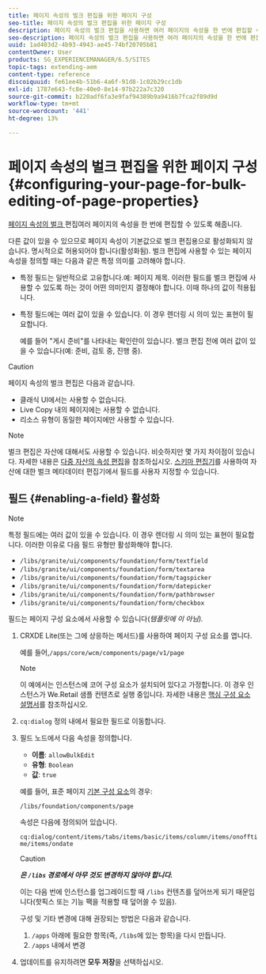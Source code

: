 ```yaml
---
title: 페이지 속성의 벌크 편집을 위한 페이지 구성
seo-title: 페이지 속성의 벌크 편집을 위한 페이지 구성
description: 페이지 속성의 벌크 편집을 사용하면 여러 페이지의 속성을 한 번에 편집할 수 있습니다
seo-description: 페이지 속성의 벌크 편집을 사용하면 여러 페이지의 속성을 한 번에 편집할 수 있습니다
uuid: 1ad403d2-4b93-4943-ae45-74bf20705b81
contentOwner: User
products: SG_EXPERIENCEMANAGER/6.5/SITES
topic-tags: extending-aem
content-type: reference
discoiquuid: fe61ee4b-51b6-4a6f-91d8-1c02b29cc1db
exl-id: 1787e643-fc8e-40e0-8e14-97b222a7c320
source-git-commit: b220adf6fa3e9faf94389b9a9416b7fca2f89d9d
workflow-type: tm+mt
source-wordcount: '441'
ht-degree: 13%

---
```


# 페이지 속성의 벌크 편집을 위한 페이지 구성 {#configuring-your-page-for-bulk-editing-of-page-properties}

[페이지 속성의 벌크 ](/help/sites-authoring/editing-page-properties.md#from-the-sites-console-multiple-pages) 편집여러 페이지의 속성을 한 번에 편집할 수 있도록 해줍니다.

다른 값이 있을 수 있으므로 페이지 속성이 기본값으로 벌크 편집용으로 활성화되지 않습니다. 명시적으로 허용되어야 합니다(활성화됨). 벌크 편집에 사용할 수 있는 페이지 속성을 정의할 때는 다음과 같은 특정 의미를 고려해야 합니다.

* 특정 필드는 일반적으로 고유합니다.예: 페이지 제목. 이러한 필드를 벌크 편집에 사용할 수 있도록 하는 것이 어떤 의미인지 결정해야 합니다. 이때 하나의 값이 적용됩니다.
* 특정 필드에는 여러 값이 있을 수 있습니다. 이 경우 렌더링 시 의미 있는 표현이 필요합니다.

   예를 들어 &quot;게시 준비&quot;를 나타내는 확인란이 있습니다. 벌크 편집 전에 여러 값이 있을 수 있습니다(예: 준비, 검토 중, 진행 중).

>[!CAUTION]
>
>페이지 속성의 벌크 편집은 다음과 같습니다.
>
>* 클래식 UI에서는 사용할 수 없습니다.
>* Live Copy 내의 페이지에는 사용할 수 없습니다.
>* 리소스 유형이 동일한 페이지에만 사용할 수 있습니다.

>



>[!NOTE]
>
>벌크 편집은 자산에 대해서도 사용할 수 있습니다. 비슷하지만 몇 가지 차이점이 있습니다. 자세한 내용은 [다중 자산의 속성 편집](/help/assets/metadata.md)을 참조하십시오. [스키마 편집기](/help/assets/metadata-schemas.md)를 사용하여 자산에 대한 벌크 메타데이터 편집기에서 필드를 사용자 지정할 수 있습니다.

## 필드 {#enabling-a-field} 활성화

>[!NOTE]
>
>특정 필드에는 여러 값이 있을 수 있습니다. 이 경우 렌더링 시 의미 있는 표현이 필요합니다. 이러한 이유로 다음 필드 유형만 활성화해야 합니다.
>
>* `/libs/granite/ui/components/foundation/form/textfield`
>* `/libs/granite/ui/components/foundation/form/textarea`
>* `/libs/granite/ui/components/foundation/form/tagspicker`
>* `/libs/granite/ui/components/foundation/form/datepicker`
>* `/libs/granite/ui/components/foundation/form/pathbrowser`
>* `/libs/granite/ui/components/foundation/form/checkbox`

>



필드는 페이지 구성 요소에서 사용할 수 있습니다(*템플릿에 이 아님).*

1. CRXDE Lite(또는 그에 상응하는 메서드)를 사용하여 페이지 구성 요소를 엽니다.

   예를 들어,`/apps/core/wcm/components/page/v1/page`

   >[!NOTE]
   >
   >이 예에서는 인스턴스에 코어 구성 요소가 설치되어 있다고 가정합니다. 이 경우 인스턴스가 We.Retail 샘플 컨텐츠로 실행 중입니다. 자세한 내용은 [핵심 구성 요소 설명서](https://docs.adobe.com/content/help/ko-KR/experience-manager-core-components/using/introduction.html)를 참조하십시오.

1. `cq:dialog` 정의 내에서 필요한 필드로 이동합니다.
1. 필드 노드에서 다음 속성을 정의합니다.

   * **이름**: `allowBulkEdit`
   * **유형**: `Boolean`
   * **값**:  `true`

   예를 들어, 표준 페이지 [기본 구성 요소](/help/sites-authoring/default-components-foundation.md)의 경우:

   `/libs/foundation/components/page`

   속성은 다음에 정의되어 있습니다.

   `cq:dialog/content/items/tabs/items/basic/items/column/items/onofftime/items/ondate`

   >[!CAUTION]
   >
   >***은 `/libs` 경로에서 아무 것도 변경하지 않아야 합니다.***
   >
   >이는 다음 번에 인스턴스를 업그레이드할 때 `/libs` 컨텐츠를 덮어쓰게 되기 때문입니다(핫픽스 또는 기능 팩을 적용할 때 덮어쓸 수 있음).
   >
   >구성 및 기타 변경에 대해 권장되는 방법은 다음과 같습니다.
   >
   >    1. `/apps` 아래에 필요한 항목(즉, `/libs`에 있는 항목)을 다시 만듭니다.
   >    1. `/apps` 내에서 변경


1. 업데이트를 유지하려면 **모두 저장**&#x200B;을 선택하십시오.
